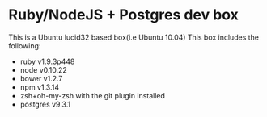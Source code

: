 Ruby/NodeJS + Postgres dev box
===
This is a Ubuntu lucid32 based box(i.e Ubuntu 10.04)
This box includes the following:
- ruby v1.9.3p448
- node v0.10.22
- bower v1.2.7
- npm v1.3.14
- zsh+oh-my-zsh with the git plugin installed
- postgres v9.3.1
